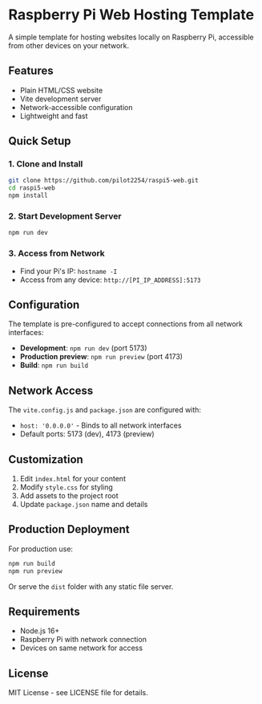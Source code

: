 # Raspberry Pi Web Hosting Template

A simple template for hosting websites locally on Raspberry Pi, accessible from other devices on your network.

## Features

- Plain HTML/CSS website
- Vite development server
- Network-accessible configuration
- Lightweight and fast

## Quick Setup

### 1. Clone and Install
```bash
git clone https://github.com/pilot2254/raspi5-web.git
cd raspi5-web
npm install
```

### 2. Start Development Server
```bash
npm run dev
```

### 3. Access from Network
- Find your Pi's IP: `hostname -I`
- Access from any device: `http://[PI_IP_ADDRESS]:5173`

## Configuration

The template is pre-configured to accept connections from all network interfaces:

- **Development**: `npm run dev` (port 5173)
- **Production preview**: `npm run preview` (port 4173)
- **Build**: `npm run build`

## Network Access

The `vite.config.js` and `package.json` are configured with:
- `host: '0.0.0.0'` - Binds to all network interfaces
- Default ports: 5173 (dev), 4173 (preview)

## Customization

1. Edit `index.html` for your content
2. Modify `style.css` for styling
3. Add assets to the project root
4. Update `package.json` name and details

## Production Deployment

For production use:
```bash
npm run build
npm run preview
```

Or serve the `dist` folder with any static file server.

## Requirements

- Node.js 16+
- Raspberry Pi with network connection
- Devices on same network for access

## License

MIT License - see LICENSE file for details.